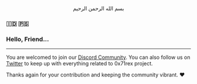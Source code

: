 <p align="center">
بسم الله الرحمن الرحيم
</p>

### 🇮🇩 🇵🇸

### Hello, Friend...

-----

You are welcomed to join our [Discord Community](https://discord.gg/QeGV2eexJA). You can also follow us on [Twitter](https://twitter.com/0x71rex) to keep up with everything related to 0x71rex project.

Thanks again for your contribution and keeping the community vibrant. :heart:
